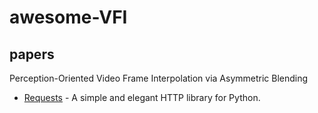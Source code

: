 # awesome-VFI
## papers
Perception-Oriented Video Frame Interpolation via Asymmetric Blending
- [Requests](https://github.com/psf/requests) - A simple and elegant HTTP library for Python.
